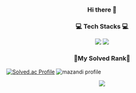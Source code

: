 <h3 align="center"> Hi there 👋 </h3>

<h3 align="center"> 💻 Tech Stacks 💻 </h3>

<p align="center"> 
  <img src="https://img.shields.io/badge/Java-FF9A00?style=flat-square&logo=openjdk&logoColor=white"/>
  <img src="https://img.shields.io/badge/C-239DFF?style=flat-square&logo=C&logoColor=white"/>
</p>

<h3 align="center"> 🏅My Solved Rank🏅 </h3>

[![Solved.ac Profile](http://mazassumnida.wtf/api/v2/generate_badge?boj=rlatjwls3333)](https://solved.ac/rlatjwls3333/)
![mazandi profile](http://mazandi.herokuapp.com/api?handle=rlatjwls3333&theme=dark)

<p align="center"> 
  <img src="https://github-readme-stats.vercel.app/api?username=rlatjwls7882&theme=radical&show_icons=true"/></a>
</p>
